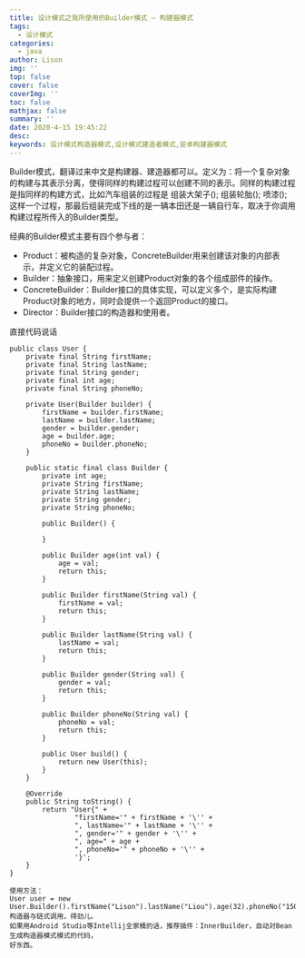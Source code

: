```yaml
---
title: 设计模式之我所使用的Builder模式 – 构建器模式
tags:
  - 设计模式
categories:
  - java
author: Lison
img: ''
top: false
cover: false
coverImg: ''
toc: false
mathjax: false
summary: ''
date: 2020-4-15 19:45:22
desc:
keywords: 设计模式构造器模式,设计模式建造者模式,安卓构建器模式
---
```


Builder模式，翻译过来中文是构建器、建造器都可以。定义为：将一个复杂对象的构建与其表示分离，使得同样的构建过程可以创建不同的表示。同样的构建过程是指同样的构建方式，比如汽车组装的过程是 组装大架子(); 组装轮胎(); 喷漆(); 这样一个过程，那最后组装完成下线的是一辆本田还是一辆自行车，取决于你调用构建过程所传入的Builder类型。

<!--more-->

经典的Builder模式主要有四个参与者：

- Product：被构造的复杂对象，ConcreteBuilder用来创建该对象的内部表示，并定义它的装配过程。
- Builder：抽象接口，用来定义创建Product对象的各个组成部件的操作。
- ConcreteBuilder：Builder接口的具体实现，可以定义多个，是实际构建Product对象的地方，同时会提供一个返回Product的接口。
- Director：Builder接口的构造器和使用者。

直接代码说话

```
public class User {
    private final String firstName;
    private final String lastName;
    private final String gender;
    private final int age;
    private final String phoneNo;

    private User(Builder builder) {
        firstName = builder.firstName;
        lastName = builder.lastName;
        gender = builder.gender;
        age = builder.age;
        phoneNo = builder.phoneNo;
    }

    public static final class Builder {
        private int age;
        private String firstName;
        private String lastName;
        private String gender;
        private String phoneNo;

        public Builder() {

        }

        public Builder age(int val) {
            age = val;
            return this;
        }

        public Builder firstName(String val) {
            firstName = val;
            return this;
        }

        public Builder lastName(String val) {
            lastName = val;
            return this;
        }

        public Builder gender(String val) {
            gender = val;
            return this;
        }

        public Builder phoneNo(String val) {
            phoneNo = val;
            return this;
        }

        public User build() {
            return new User(this);
        }
    }

    @Override
    public String toString() {
        return "User{" +
                "firstName='" + firstName + '\'' +
                ", lastName='" + lastName + '\'' +
                ", gender='" + gender + '\'' +
                ", age=" + age +
                ", phoneNo='" + phoneNo + '\'' +
                '}';
    }
}

使用方法：
User user = new User.Builder().firstName("Lison").lastName("Liou").age(32).phoneNo("15066796811").build();
构造器与链式调用，得劲儿。
如果用Android Studio等Intellij全家桶的话，推荐插件：InnerBuilder，自动对Bean生成构造器模式模式的代码，
好东西。
```